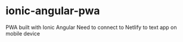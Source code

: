 # ionic-angular-pwa
PWA built with Ionic Angular
Need to connect to Netlify to text app on mobile device


